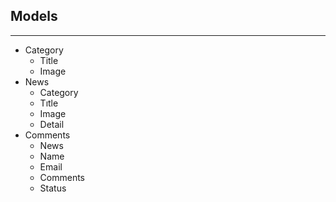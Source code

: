 ## Models
----------------
- Category
    - Title
    - Image
- News
    - Category
    - Tıtle
    - Image
    - Detail
- Comments
    - News 
    - Name
    - Email
    - Comments 
    - Status
